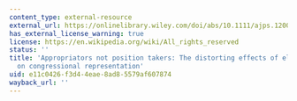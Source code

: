 ```yaml
---
content_type: external-resource
external_url: https://onlinelibrary.wiley.com/doi/abs/10.1111/ajps.12000
has_external_license_warning: true
license: https://en.wikipedia.org/wiki/All_rights_reserved
status: ''
title: 'Appropriators not position takers: The distorting effects of electoral incentives
  on congressional representation'
uid: e11c0426-f3d4-4eae-8ad8-5579af607874
wayback_url: ''
---
```

